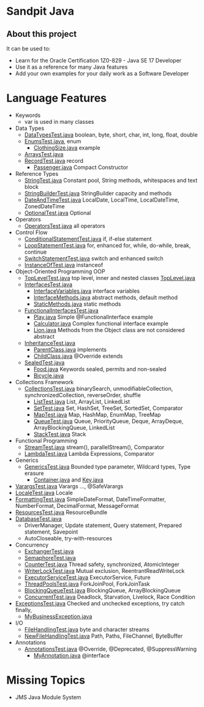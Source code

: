 # Sandpit Java

## About this project

It can be used to:

- Learn for the Oracle Certification 1Z0-829 - Java SE 17 Developer
- Use it as a reference for many Java features
- Add your own examples for your daily work as a Software Developer 

# Language Features

- Keywords
    - var is used in many classes
- Data Types
    - [DataTypesTest.java](./src/test/java/name/rhyn/sandpit/java/datatypes/DataTypesTest.java)
      boolean, byte, short, char, int, long, float, double
    - [EnumsTest.java](./src/test/java/name/rhyn/sandpit/java/datatypes/EnumsTest.java), enum
        - [ClothingSize.java](./src/main/java/name/rhyn/sandpit/java/datatypes/ClothingSize.java)
          example
    - [ArraysTest.java](./src/test/java/name/rhyn/sandpit/java/datatypes/ArraysTest.java)
    - [RecordTest.java](./src/test/java/name/rhyn/sandpit/java/datatypes/record/RecordTest.java)
      record
        - [Passenger.java](./src/main/java/name/rhyn/sandpit/java/datatypes/record/Passenger.java)
          Compact Constructor
- Reference Types
    - [StringTest.java](./src/test/java/name/rhyn/sandpit/java/referencetypes/StringTest.java)
      Constant pool, String methods, whitespaces and text block
    - [StringBuilderTest.java](./src/test/java/name/rhyn/sandpit/java/referencetypes/StringBuilderTest.java)
      StringBuilder capacity and methods
    - [DateAndTimeTest.java](./src/test/java/name/rhyn/sandpit/java/referencetypes/DateAndTimeTest.java)
      LocalDate, LocalTime, LocalDateTime, ZonedDateTime
    - [OptionalTest.java](./src/test/java/name/rhyn/sandpit/java/referencetypes/OptionalTest.java)
      Optional
- Operators
    - [OperatorsTest.java](./src/test/java/name/rhyn/sandpit/java/operators/OperatorsTest.java) all
      operators
- Control Flow
    - [ConditionalStatementTest.java](./src/test/java/name/rhyn/sandpit/java/flow/ConditionalStatementTest.java)
      if, if-else statement
    - [LoopStatementTest.java](./src/test/java/name/rhyn/sandpit/java/flow/LoopStatementTest.java)
      for, enhanced for, while, do-while, break, continue
    - [SwitchStatementTest.java](./src/test/java/name/rhyn/sandpit/java/flow/SwitchStatementTest.java)
      switch and enhanced switch
    - [InstanceOfTest.java](./src/test/java/name/rhyn/sandpit/java/flow/InstanceOfTest.java)
      instanceof
- Object-Oriented Programming OOP
    - [TopLevelTest.java](./src/test/java/name/rhyn/sandpit/java/oop/TopLevelTest.java) top level,
      inner and nested
      classes [TopLevel.java](./src/main/java/name/rhyn/sandpit/java/oop/TopLevel.java)
    - [InterfacesTest.java](./src/test/java/name/rhyn/sandpit/java/oop/interfaces/InterfacesTest.java)
        - [InterfaceVariables.java](./src/main/java/name/rhyn/sandpit/java/oop/interfaces/InterfaceVariables.java)
          interface variables
        - [InterfaceMethods.java](./src/main/java/name/rhyn/sandpit/java/oop/interfaces/InterfaceMethods.java)
          abstract methods, default method
        - [StaticMethods.java](./src/main/java/name/rhyn/sandpit/java/oop/interfaces/StaticMethods.java)
          static methods
    - [FunctionalInterfacesTest.java](./src/test/java/name/rhyn/sandpit/java/fp/FunctionalInterfacesTest.java)
        - [Play.java](./src/main/java/name/rhyn/sandpit/java/fp/Play.java) Simple
          @FunctionalInterface example
        - [Calculator.java](./src/main/java/name/rhyn/sandpit/java/fp/Calculator.java) Complex
          functional interface example
        - [Lion.java](./src/main/java/name/rhyn/sandpit/java/oop/interfaces/Lion.java) Methods from
          the Object class are not considered abstract
    - [InheritanceTest.java](./src/test/java/name/rhyn/sandpit/java/oop/inheritance/InheritanceTest.java)
        - [ParentClass.java](./src/main/java/name/rhyn/sandpit/java/oop/inheritance/ParentClass.java)
          implements
        - [ChildClass.java](./src/main/java/name/rhyn/sandpit/java/oop/inheritance/ChildClass.java)
          @Override extends
    - [SealedTest.java](./src/test/java/name/rhyn/sandpit/java/oop/inheritance/sealed/SealedTest.java)
        - [Food.java](./src/main/java/name/rhyn/sandpit/java/oop/inheritance/sealed/Food.java)
          Keywords sealed, permits and non-sealed
        - [Bicycle.java](./src/main/java/name/rhyn/sandpit/java/oop/inheritance/sealed/Bicycle.java)
- Collections Framework
    - [CollectionsTest.java](./src/test/java/name/rhyn/sandpit/java/collections/CollectionsTest.java)
      binarySearch, unmodifiableCollection, synchronizedCollection, reverseOrder, shuffle
        - [ListTest.java](./src/test/java/name/rhyn/sandpit/java/collections/ListTest.java) List,
          ArrayList, LinkedList
        - [SetTest.java](./src/test/java/name/rhyn/sandpit/java/collections/SetTest.java) Set,
          HashSet, TreeSet, SortedSet, Comparator
        - [MapTest.java](./src/test/java/name/rhyn/sandpit/java/collections/MapTest.java) Map,
          HashMap, EnumMap, TreeMap
        - [QueueTest.java](./src/test/java/name/rhyn/sandpit/java/collections/QueueTest.java) Queue,
          PriorityQueue, Deque, ArrayDeque, ArrayBlockingQueue, LinkedList
        - [StackTest.java](./src/test/java/name/rhyn/sandpit/java/collections/StackTest.java) Stack
- Functional Programming
    - [StreamTest.java](./src/test/java/name/rhyn/sandpit/java/fp/StreamTest.java) stream(),
      parallelStream(), Comparator
    - [LambdaTest.java](./src/test/java/name/rhyn/sandpit/java/fp/LambdasTest.java) Lambda
      Expressions, Comparator
- Generics
    - [GenericsTest.java](./src/test/java/name/rhyn/sandpit/java/generics/GenericsTest.java) Bounded
      type parameter, Wildcard types, Type erasure
        - [Container.java](./src/main/java/name/rhyn/sandpit/java/generics/Container.java)
          and [Key.java](./src/main/java/name/rhyn/sandpit/java/generics/Key.java)
- [VarargsTest.java](./src/test/java/name/rhyn/sandpit/java/VarargsTest.java) Varargs ...,
  @SafeVarargs
- [LocaleTest.java](./src/test/java/name/rhyn/sandpit/java/LocaleTest.java) Locale
- [FormattingTest.java](./src/test/java/name/rhyn/sandpit/java/FormattingTest.java)
  SimpleDateFormat, DateTimeFormatter, NumberFormat, DecimalFormat, MessageFormat
- [ResourcesTest.java](./src/test/java/name/rhyn/sandpit/java/ResourcesTest.java) ResourceBundle
- [DatabaseTest.java](./src/test/java/name/rhyn/sandpit/java/jdbc/DatabaseTest.java)
    - DriverManager, Update statement, Query statement, Prepared statement, Savepoint
    - AutoCloseable, try-with-resources
- Concurrency
    - [ExchangerTest.java](./src/test/java/name/rhyn/sandpit/java/concurrency/ExchangerTest.java)
    - [SemaphoreTest.java](./src/test/java/name/rhyn/sandpit/java/concurrency/SemaphoreTest.java)
    - [CounterTest.java](./src/test/java/name/rhyn/sandpit/java/concurrency/CounterTest.java) Thread
      safety, synchronized, AtomicInteger
    - [WriterLockTest.java](./src/test/java/name/rhyn/sandpit/java/concurrency/WriteLockTest.java)
      Mutual exclusion, ReentrantReadWriteLock
    - [ExecutorServiceTest.java](./src/test/java/name/rhyn/sandpit/java/concurrency/ExecutorServiceTest.java)
      ExecutorService, Future
    - [ThreadPoolsTest.java](./src/test/java/name/rhyn/sandpit/java/concurrency/ThreadPoolsTest.java)
      ForkJoinPool, ForkJoinTask
    - [BlockingQueueTest.java](./src/test/java/name/rhyn/sandpit/java/concurrency/BlockingQueueTest.java)
      BlockingQueue, ArrayBlockingQueue
    - [ConcurrentTest.java](./src/test/java/name/rhyn/sandpit/java/concurrency/ConcurrentTest.java)
      Deadlock, Starvation, Livelock, Race Condition
- [ExceptionsTest.java](./src/test/java/name/rhyn/sandpit/java/ExceptionsTest.java) Checked and
  unchecked exceptions, try catch finally,
    - [MyBusinessException.java](./src/main/java/name/rhyn/sandpit/java/exceptions/MyBusinessException.java)
- I/O
    - [FileHandlingTest.java](./src/test/java/name/rhyn/sandpit/java/io/FileHandlingTest.java) byte
      and character streams
    - [NewFileHandlingTest.java](./src/test/java/name/rhyn/sandpit/java/io/NewFileHandlingTest.java)
      Path, Paths, FileChannel, ByteBuffer
- Annotations
    - [AnnotationsTest.java](./src/test/java/name/rhyn/sandpit/java/AnnotationsTest.java) @Override,
      @Deprecated, @SuppressWarning
        - [MyAnnotation.java](./src/main/java/name/rhyn/sandpit/java/annotations/MyAnnotation.java)
          @interface

# Missing Topics

- JMS Java Module System